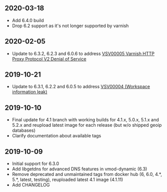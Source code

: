## 2020-03-18

* Add 6.4.0 build
* Drop 6.2 support as it's not longer supported by varnish

## 2020-02-05

* Update to 6.3.2, 6.2.3 and 6.0.6 to address [VSV00005 Varnish HTTP Proxy Protocol V2 Denial of Service](https://varnish-cache.org/security/VSV00005.html)

## 2019-10-21

* Update to 6.3.1, 6.2.2 and 6.0.5 to address [VSV00004 (Workspace information leak)](http://varnish-cache.org/security/VSV00004.html#vsv00004)

## 2019-10-10

* Final update for 4.1 branch with working builds for 4.1.x, 5.0.x, 5.1.x and 5.2.x and reupload latest image for each release (but w/o shipped geoip databases)
* Clarify documentation about available tags

## 2019-10-09

* Initial support for 6.3.0
* Add libgetdns for advanced DNS features in vmod-dynamic (6.3)
* Remove deprecated and unmaintained tags from docker hub (6, 6.0, 4.\*, 5.\*, latest, testing), reuploaded latest 4.1 image (4.1.11)
* Add CHANGELOG